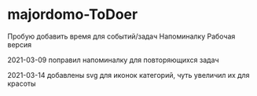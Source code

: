 # majordomo-ToDoer
Пробую добавить время для событий/задач
Напоминалку
Рабочая версия

2021-03-09 поправил напоминалку для повторяющихся задач

2021-03-14 добавлены svg для иконок категорий, чуть увеличил их для красоты



